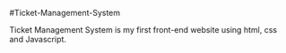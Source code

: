 #Ticket-Management-System

Ticket Management System is my first front-end website using html, css and Javascript.
